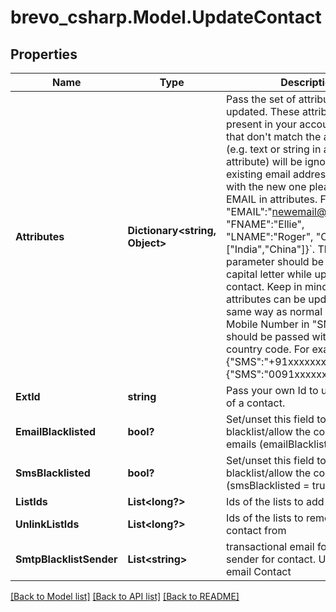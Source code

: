 # brevo_csharp.Model.UpdateContact
## Properties

Name | Type | Description | Notes
------------ | ------------- | ------------- | -------------
**Attributes** | **Dictionary&lt;string, Object&gt;** | Pass the set of attributes to be updated. These attributes must be present in your account. Values that don&#39;t match the attribute type (e.g. text or string in a date attribute) will be ignored.To update existing email address of a contact with the new one please pass EMAIL in attributes. For example, &#x60;{ &quot;EMAIL&quot;:&quot;newemail@domain.com&quot;, &quot;FNAME&quot;:&quot;Ellie&quot;, &quot;LNAME&quot;:&quot;Roger&quot;, &quot;COUNTRIES&quot;:[&quot;India&quot;,&quot;China&quot;]}&#x60;. The attribute&#39;s parameter should be passed in capital letter while updating a contact. Keep in mind transactional attributes can be updated the same way as normal attributes. Mobile Number in &quot;SMS&quot; field should be passed with proper country code. For example {&quot;SMS&quot;:&quot;+91xxxxxxxxxx&quot;} or {&quot;SMS&quot;:&quot;0091xxxxxxxxxx&quot;} | [optional] 
**ExtId** | **string** | Pass your own Id to update ext_id of a contact. | [optional] 
**EmailBlacklisted** | **bool?** | Set/unset this field to blacklist/allow the contact for emails (emailBlacklisted &#x3D; true) | [optional] 
**SmsBlacklisted** | **bool?** | Set/unset this field to blacklist/allow the contact for SMS (smsBlacklisted &#x3D; true) | [optional] 
**ListIds** | **List&lt;long?&gt;** | Ids of the lists to add the contact to | [optional] 
**UnlinkListIds** | **List&lt;long?&gt;** | Ids of the lists to remove the contact from | [optional] 
**SmtpBlacklistSender** | **List&lt;string&gt;** | transactional email forbidden sender for contact. Use only for email Contact | [optional] 

[[Back to Model list]](../README.md#documentation-for-models) [[Back to API list]](../README.md#documentation-for-api-endpoints) [[Back to README]](../README.md)

